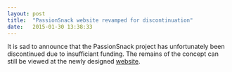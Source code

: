 ```yaml
---
layout: post
title:  "PassionSnack website revamped for discontinuation"
date:   2015-01-30 13:38:33
---
```


It is sad to announce that the PassionSnack project has unfortunately been discontinued due to insufficiant funding.
The remains of the concept can still be viewed at the newly designed [website](http://www.passionsnack.com).
